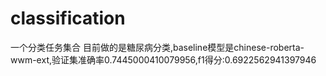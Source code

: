 # classification
一个分类任务集合
目前做的是糖尿病分类,baseline模型是chinese-roberta-wwm-ext,验证集准确率0.7445000410079956,f1得分:0.6922562941397946

